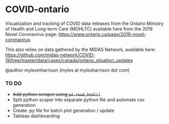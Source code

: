 # COVID-ontario

Visualization and tracking of COVID data releases from the Ontario Ministry of Health and Long-term Care (MOHLTC) available here from the 2019 Novel Coronavirus page: https://www.ontario.ca/page/2019-novel-coronavirus

This also relies on data gathered by the MIDAS Network, available here: https://github.com/midas-network/COVID-19/tree/master/data/cases/canada/ontario_situation_updates

@author mylesmharrison (myles at mylesharrison dot com)

### TO DO

- <s>Add python scraper using `pd.read_html()`</s>
- Split python scaper into separate python file and automate csv generation
- Create .py file for batch plot generation / update
- Tableau dashboarding
